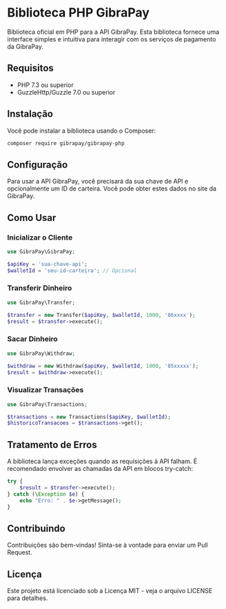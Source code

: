 # Biblioteca PHP GibraPay

Biblioteca oficial em PHP para a API GibraPay. Esta biblioteca fornece uma interface simples e intuitiva para interagir com os serviços de pagamento da GibraPay.

## Requisitos

- PHP 7.3 ou superior
- GuzzleHttp/Guzzle 7.0 ou superior

## Instalação

Você pode instalar a biblioteca usando o Composer:

```bash
composer require gibrapay/gibrapay-php
```

## Configuração

Para usar a API GibraPay, você precisará da sua chave de API e opcionalmente um ID de carteira. Você pode obter estes dados no site da GibraPay.

## Como Usar

### Inicializar o Cliente

```php
use GibraPay\GibraPay;

$apiKey = 'sua-chave-api';
$walletId = 'seu-id-carteira'; // Opcional

```

### Transferir Dinheiro

```php
use GibraPay\Transfer;

$transfer = new Transfer($apiKey, $walletId, 1000, '86xxxx');
$result = $transfer->execute();
```

### Sacar Dinheiro

```php
use GibraPay\Withdraw;

$withdraw = new Withdraw($apiKey, $walletId, 1000, '85xxxxx');
$result = $withdraw->execute();
```

### Visualizar Transações

```php
use GibraPay\Transactions;

$transactions = new Transactions($apiKey, $walletId);
$historicoTransacoes = $transactions->get();
```

## Tratamento de Erros

A biblioteca lança exceções quando as requisições à API falham. É recomendado envolver as chamadas da API em blocos try-catch:

```php
try {
    $result = $transfer->execute();
} catch (\Exception $e) {
    echo "Erro: " . $e->getMessage();
}
```

## Contribuindo

Contribuições são bem-vindas! Sinta-se à vontade para enviar um Pull Request.

## Licença

Este projeto está licenciado sob a Licença MIT - veja o arquivo LICENSE para detalhes.
